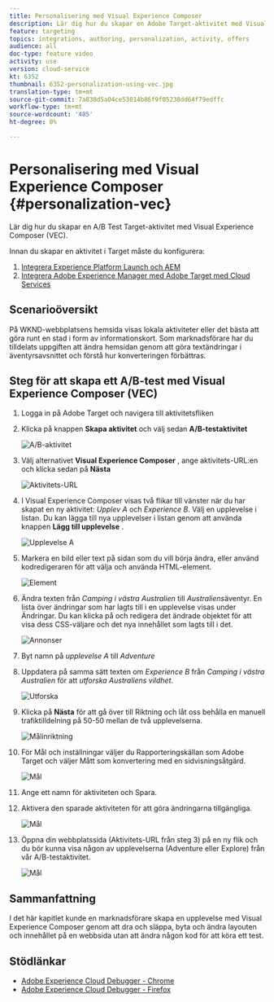 ```yaml
---
title: Personalisering med Visual Experience Composer
description: Lär dig hur du skapar en Adobe Target-aktivitet med Visual Experience Composer.
feature: targeting
topics: integrations, authoring, personalization, activity, offers
audience: all
doc-type: feature video
activity: use
version: cloud-service
kt: 6352
thumbnail: 6352-personalization-using-vec.jpg
translation-type: tm+mt
source-git-commit: 7a830d5a04ce53014b86f9f05238dd64f79edffc
workflow-type: tm+mt
source-wordcount: '485'
ht-degree: 0%

---
```



# Personalisering med Visual Experience Composer {#personalization-vec}

Lär dig hur du skapar en A/B Test Target-aktivitet med Visual Experience Composer (VEC).

Innan du skapar en aktivitet i Target måste du konfigurera:

1. [Integrera Experience Platform Launch och AEM](https://docs.adobe.com/content/help/en/experience-manager-learn/sites/integrations/experience-platform-launch/overview.html)
2. [Integrera Adobe Experience Manager med Adobe Target med Cloud Services](https://docs.adobe.com/content/help/en/experience-manager-learn/sites/integrations/target/setup-aem-target-cloud-service.html)

## Scenarioöversikt

På WKND-webbplatsens hemsida visas lokala aktiviteter eller det bästa att göra runt en stad i form av informationskort. Som marknadsförare har du tilldelats uppgiften att ändra hemsidan genom att göra textändringar i äventyrsavsnittet och förstå hur konverteringen förbättras.

## Steg för att skapa ett A/B-test med Visual Experience Composer (VEC)

1. Logga in på Adobe Target och navigera till aktivitetsfliken
1. Klicka på knappen **Skapa aktivitet** och välj sedan **A/B-testaktivitet**

   ![A/B-aktivitet](assets/ab-target-activity.png)

1. Välj alternativet **Visual Experience Composer** , ange aktivitets-URL:en och klicka sedan på **Nästa**

   ![Aktivitets-URL](assets/ab-test-url.png)

1. I Visual Experience Composer visas två flikar till vänster när du har skapat en ny aktivitet: *Upplev A* och *Experience B*. Välj en upplevelse i listan. Du kan lägga till nya upplevelser i listan genom att använda knappen **Lägg till upplevelse** .

   ![Upplevelse A](assets/experience.png)

1. Markera en bild eller text på sidan som du vill börja ändra, eller använd kodredigeraren för att välja och använda HTML-element.

   ![Element](assets/select-element.png)

1. Ändra texten från *Camping i västra Australien* till *Australiens*&#x200B;äventyr. En lista över ändringar som har lagts till i en upplevelse visas under Ändringar. Du kan klicka på och redigera det ändrade objektet för att visa dess CSS-väljare och det nya innehållet som lagts till i det.

   ![Annonser](assets/adventures.png)

1. Byt namn på *upplevelse A* till *Adventure*
1. Uppdatera på samma sätt texten om *Experience B* från *Camping i västra Australien* för att *utforska Australiens vildhet*.

   ![Utforska](assets/explore.png)

1. Klicka på **Nästa** för att gå över till Riktning och låt oss behålla en manuell trafiktilldelning på 50-50 mellan de två upplevelserna.

   ![Målinriktning](assets/targeting.png)

1. För Mål och inställningar väljer du Rapporteringskällan som Adobe Target och väljer Mått som konvertering med en sidvisningsåtgärd.

   ![Mål](assets/goals.png)

1. Ange ett namn för aktiviteten och Spara.
1. Aktivera den sparade aktiviteten för att göra ändringarna tillgängliga.

   ![Mål](assets/activate.png)

1. Öppna din webbplatssida (Aktivitets-URL från steg 3) på en ny flik och du bör kunna visa någon av upplevelserna (Adventure eller Explore) från vår A/B-testaktivitet.

   ![Mål](assets/publish.png)

## Sammanfattning

I det här kapitlet kunde en marknadsförare skapa en upplevelse med Visual Experience Composer genom att dra och släppa, byta och ändra layouten och innehållet på en webbsida utan att ändra någon kod för att köra ett test.

## Stödlänkar

* [Adobe Experience Cloud Debugger - Chrome](https://chrome.google.com/webstore/detail/adobe-experience-cloud-de/ocdmogmohccmeicdhlhhgepeaijenapj)
* [Adobe Experience Cloud Debugger - Firefox](https://addons.mozilla.org/en-US/firefox/addon/adobe-experience-platform-dbg/)
